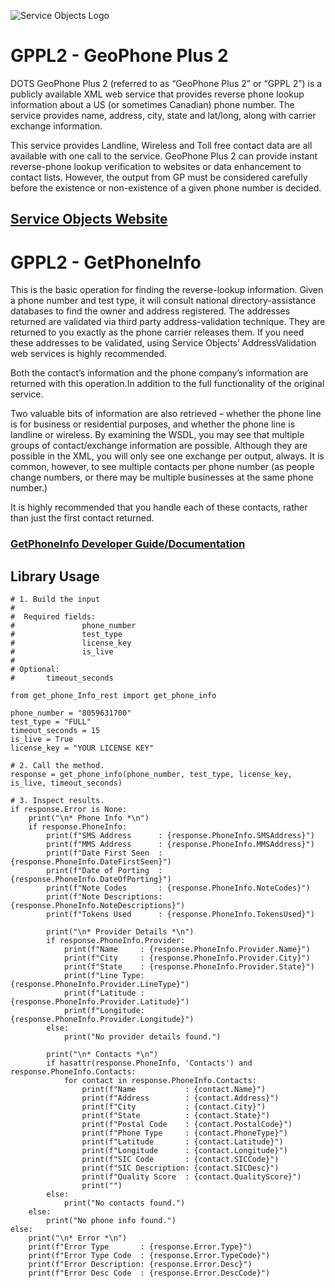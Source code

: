 ﻿![Service Objects Logo](https://www.serviceobjects.com/wp-content/uploads/2021/05/SO-Logo-with-TM.gif "Service Objects Logo")

# GPPL2 - GeoPhone Plus 2 

DOTS GeoPhone Plus 2 (referred to as “GeoPhone Plus 2” or “GPPL 2”) is a publicly available XML web service that provides reverse phone lookup information about a US (or sometimes Canadian) phone number. The service provides name, address, city, state and lat/long, along with carrier exchange information.

This service provides Landline, Wireless and Toll free contact data are all available with one call to the service. GeoPhone Plus 2 can provide instant reverse-phone lookup verification to websites or data enhancement to contact lists. However, the output from GP must be considered carefully before the existence or non-existence of a given phone number is decided.

## [Service Objects Website](https://serviceobjects.com)

# GPPL2 - GetPhoneInfo

This is the basic operation for finding the reverse-lookup information. Given a phone number and test type, it will consult national directory-assistance databases to find the owner and address registered. The addresses returned are validated via third party address-validation technique. They are returned to you exactly as the phone carrier releases them. If you need these addresses to be validated, using Service Objects’ AddressValidation web services is highly recommended. 

Both the contact’s information and the phone company’s information are returned with this operation.In addition to the full functionality of the original service.

Two valuable bits of information are also retrieved – whether the phone line is for business or residential purposes, and whether the phone line is landline or wireless. By examining the WSDL, you may see that multiple groups of contact/exchange information are possible. Although they are possible in the XML, you will only see one exchange per output, always. It is common, however, to see multiple contacts per phone number (as people change numbers, or there may be multiple businesses at the same phone number.) 

It is highly recommended that you handle each of these contacts, rather than just the first contact returned.

### [GetPhoneInfo Developer Guide/Documentation](https://www.serviceobjects.com/docs/dots-geophone-plus-2/dots-geophone-plus-2/gppl2-getphoneinfo-recommended-operation/)

## Library Usage

```
# 1. Build the input
#
#  Required fields:
#               phone_number
#               test_type 
#               license_key
#               is_live
# 
# Optional:
#       timeout_seconds

from get_phone_Info_rest import get_phone_info

phone_number = "8059631700"
test_type = "FULL"
timeout_seconds = 15
is_live = True
license_key = "YOUR LICENSE KEY"

# 2. Call the method.
response = get_phone_info(phone_number, test_type, license_key, is_live, timeout_seconds)

# 3. Inspect results.
if response.Error is None:
    print("\n* Phone Info *\n")
    if response.PhoneInfo:
        print(f"SMS Address      : {response.PhoneInfo.SMSAddress}")
        print(f"MMS Address      : {response.PhoneInfo.MMSAddress}")
        print(f"Date First Seen  : {response.PhoneInfo.DateFirstSeen}")
        print(f"Date of Porting  : {response.PhoneInfo.DateOfPorting}")
        print(f"Note Codes       : {response.PhoneInfo.NoteCodes}")
        print(f"Note Descriptions: {response.PhoneInfo.NoteDescriptions}")
        print(f"Tokens Used      : {response.PhoneInfo.TokensUsed}")

        print("\n* Provider Details *\n")
        if response.PhoneInfo.Provider:
            print(f"Name     : {response.PhoneInfo.Provider.Name}")
            print(f"City     : {response.PhoneInfo.Provider.City}")
            print(f"State    : {response.PhoneInfo.Provider.State}")
            print(f"Line Type: {response.PhoneInfo.Provider.LineType}")
            print(f"Latitude : {response.PhoneInfo.Provider.Latitude}")
            print(f"Longitude: {response.PhoneInfo.Provider.Longitude}")
        else:
            print("No provider details found.")

        print("\n* Contacts *\n")
        if hasattr(response.PhoneInfo, 'Contacts') and response.PhoneInfo.Contacts:
            for contact in response.PhoneInfo.Contacts:
                print(f"Name           : {contact.Name}")
                print(f"Address        : {contact.Address}")
                print(f"City           : {contact.City}")
                print(f"State          : {contact.State}")
                print(f"Postal Code    : {contact.PostalCode}")
                print(f"Phone Type     : {contact.PhoneType}")
                print(f"Latitude       : {contact.Latitude}")
                print(f"Longitude      : {contact.Longitude}")
                print(f"SIC Code       : {contact.SICCode}")
                print(f"SIC Description: {contact.SICDesc}")
                print(f"Quality Score  : {contact.QualityScore}")
                print("")
        else:
            print("No contacts found.")
    else:
        print("No phone info found.")
else:
    print("\n* Error *\n")
    print(f"Error Type       : {response.Error.Type}")
    print(f"Error Type Code  : {response.Error.TypeCode}")
    print(f"Error Description: {response.Error.Desc}")
    print(f"Error Desc Code  : {response.Error.DescCode}")
```

